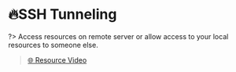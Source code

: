 # 🔥SSH Tunneling

?> Access resources on remote server or allow access to your local resources to someone else.

> [🌐 Resource Video](https://www.youtube.com/watch?v=N8f5zv9UUMI)